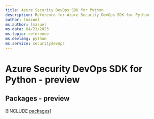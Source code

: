 ```yaml
---
title: Azure Security DevOps SDK for Python
description: Reference for Azure Security DevOps SDK for Python
author: lmazuel
ms.author: lmazuel
ms.data: 04/21/2023
ms.topic: reference
ms.devlang: python
ms.service: securitydevops
---
```

# Azure Security DevOps SDK for Python - preview
## Packages - preview
[!INCLUDE [packages](security-devops-index.md)]